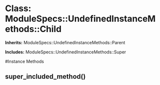 # Class: ModuleSpecs::UndefinedInstanceMethods::Child
**Inherits:** ModuleSpecs::UndefinedInstanceMethods::Parent
    
**Includes:** ModuleSpecs::UndefinedInstanceMethods::Super
  




#Instance Methods
## super_included_method() [](#method-i-super_included_method)

